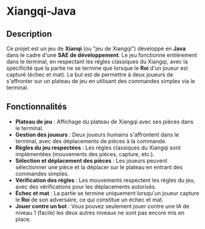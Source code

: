 # Xiangqi-Java

## Description

Ce projet est un jeu de **Xianqi** (ou "jeu de Xiangqi") développé en **Java** dans le cadre d'une **SAE de développement**. Le jeu fonctionne entièrement dans le terminal, en respectant les règles classiques du Xiangqi, avec la spécificité que la partie ne se termine que lorsque le **Roi** d'un joueur est capturé (échec et mat). Le but est de permettre à deux joueurs de s'affronter sur un plateau de jeu en utilisant des commandes simples via le terminal.

## Fonctionnalités

- **Plateau de jeu** : Affichage du plateau de Xiangqi avec ses pièces dans le terminal.
- **Gestion des joueurs** : Deux joueurs humains s'affrontent dans le terminal, avec des déplacements de pièces à la commande.
- **Règles du jeu respectées** : Les règles classiques du Xiangqi sont implémentées (mouvements des pièces, capture, etc.).
- **Sélection et déplacement des pièces** : Les joueurs peuvent sélectionner une pièce et la déplacer sur le plateau en entrant des commandes simples.
- **Vérification des règles** : Les mouvements respectent les règles du jeu, avec des vérifications pour les déplacements autorisés.
- **Échec et mat** : La partie se termine uniquement lorsqu'un joueur capture le **Roi** de son adversaire, ce qui constitue un échec et mat.
- **Jouer contre un bot** : Vous pouvez seulement jouer contre une IA de niveau 1 (facile) les deux autres niveaux ne sont pas encore mis en place.
